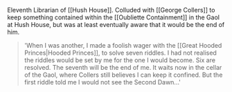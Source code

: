 Eleventh Librarian of [[Hush House]].
Colluded with [[George Collers]] to keep something contained within the [[Oubliette Containment]] in the Gaol at Hush House, but was at least eventually aware that it would be the end of him. 

> 'When I was another, I made a foolish wager with the [[Great Hooded Princes|Hooded Princes]], to solve seven riddles. I had not realised the riddles would be set by me for the one I would become. Six are resolved. The seventh will be the end of me. It waits now in the cellar of the Gaol, where Collers still believes I can keep it confined. But the first riddle told me I would not see the Second Dawn...'